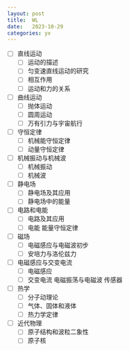 ```yaml
---
layout: post
title:  WL
date:   2023-10-29
categories: yx
---
```


*   [ ] 直线运动
    *   [ ] 运动的描述
    *   [ ] 匀变速直线运动的研究
    *   [ ] 相互作用
    *   [ ] 运动和力的关系
*   [ ] 曲线运动
    *   [ ] 抛体运动
    *   [ ] 圆周运动
    *   [ ] 万有引力与宇宙航行
*   [ ] 守恒定律
    *   [ ] 机械能守恒定律
    *   [ ] 动量守恒定律
*   [ ] 机械振动与机械波
    *   [ ] 机械振动
    *   [ ] 机械波
*   [ ] 静电场
    *   [ ] 静电场及其应用
    *   [ ] 静电场中的能量
*   [ ] 电路和电能
    *   [ ] 电路及其应用
    *   [ ] 电能 能量守恒定律
*   [ ] 磁场
    *   [ ] 电磁感应与电磁波初步
    *   [ ] 安培力与洛伦兹力
*   [ ] 电磁感应与交变电流
    *   [ ] 电磁感应
    *   [ ] 交变电流 电磁振荡与电磁波 传感器
*   [ ] 热学
    *   [ ] 分子动理论
    *   [ ] 气体、固体和液体
    *   [ ] 热力学定律
*   [ ] 近代物理
    *   [ ] 原子结构和波粒二象性
    *   [ ] 原子核